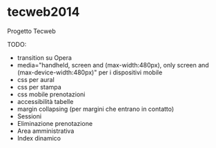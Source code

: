 tecweb2014
==========

Progetto Tecweb

TODO:

- transition su Opera
- media="handheld, screen and (max-width:480px), only screen and (max-device-width:480px)" per i dispositivi mobile
- css per aural
- css per stampa
- css mobile prenotazioni
- accessibilità tabelle
- margin collapsing (per margini che entrano in contatto)
- Sessioni
- Eliminazione prenotazione
- Area amministrativa
- Index dinamico